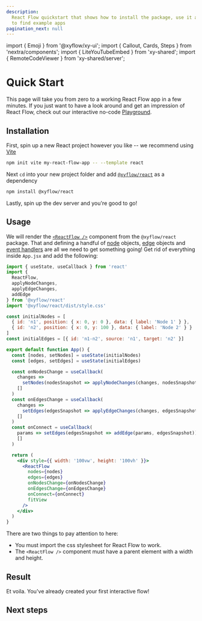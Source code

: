 ```yaml
---
description:
  React Flow quickstart that shows how to install the package, use it and where
  to find example apps
pagination_next: null
---
```


import { Emoji } from '@xyflow/xy-ui'; import { Callout, Cards, Steps } from
'nextra/components'; import { LiteYouTubeEmbed } from 'xy-shared'; import {
RemoteCodeViewer } from 'xy-shared/server';

# Quick Start

This page will take you from zero to a working React Flow app in a few minutes.
If you just want to have a look around and get an impression of React Flow,
check out our interactive no-code [Playground](https://play.reactflow.dev/).

## Installation

First, spin up a new React project however you like -- we recommend using
[Vite](https://vitejs.dev/)

```bash copy npm2yarn
npm init vite my-react-flow-app -- --template react
```

Next `cd` into your new project folder and add
[`@xyflow/react`](https://npmjs.com/package/@xyflow/react) as a dependency

```bash copy npm2yarn
npm install @xyflow/react
```

Lastly, spin up the dev server and you're good to go!

## Usage

We will render the [`<ReactFlow />`](/api-reference/react-flow#reactflow)
component from the `@xyflow/react` package. That and defining a handful of
[node](/api-reference/types/node) objects, [edge](/api-reference/types/edge)
objects and [event handlers](/api-reference/react-flow#event-handlers) are all
we need to get something going! Get rid of everything inside `App.jsx` and add
the following:

```jsx "import '@xyflow/react/dist/style.css';" "width: '100vw', height: '100vh'"
import { useState, useCallback } from 'react'
import {
  ReactFlow,
  applyNodeChanges,
  applyEdgeChanges,
  addEdge
} from '@xyflow/react'
import '@xyflow/react/dist/style.css'

const initialNodes = [
  { id: 'n1', position: { x: 0, y: 0 }, data: { label: 'Node 1' } },
  { id: 'n2', position: { x: 0, y: 100 }, data: { label: 'Node 2' } }
]
const initialEdges = [{ id: 'n1-n2', source: 'n1', target: 'n2' }]

export default function App() {
  const [nodes, setNodes] = useState(initialNodes)
  const [edges, setEdges] = useState(initialEdges)

  const onNodesChange = useCallback(
    changes =>
      setNodes(nodesSnapshot => applyNodeChanges(changes, nodesSnapshot)),
    []
  )
  const onEdgesChange = useCallback(
    changes =>
      setEdges(edgesSnapshot => applyEdgeChanges(changes, edgesSnapshot)),
    []
  )
  const onConnect = useCallback(
    params => setEdges(edgesSnapshot => addEdge(params, edgesSnapshot)),
    []
  )

  return (
    <div style={{ width: '100vw', height: '100vh' }}>
      <ReactFlow
        nodes={nodes}
        edges={edges}
        onNodesChange={onNodesChange}
        onEdgesChange={onEdgesChange}
        onConnect={onConnect}
        fitView
      />
    </div>
  )
}
```

There are two things to pay attention to here:

- <Emoji content="🎨" /> You must import the css stylesheet for React Flow to
  work.
- <Emoji content="📐" /> The `<ReactFlow />` component must have a parent
  element with a width and height.

## Result

Et voila. You've already created your first interactive flow!
<Emoji content="🎉" />

<RemoteCodeViewer route="learn/quickstart" framework="react" />

## Next steps

<Cards>
  <Cards.Card title="Core Concepts" href="/learn/concepts/terms-and-definitions" />
  <Cards.Card title="Customization" href="/learn/customization/custom-nodes" />
  <Cards.Card title="Examples" href="/examples" />
  <Cards.Card title="API Reference" href="/api-reference" />
  <Cards.Card title="Discord" href="https://discord.gg/RVmnytFmGW" />
  <Cards.Card
    title="Template Projects"
    href="https://github.com/xyflow/react-flow-example-apps"
  />
</Cards>

